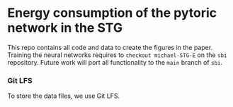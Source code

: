 # Energy consumption of the pytoric network in the STG

This repo contains all code and data to create the figures in the paper. Training the neural networks requires to `checkout michael-STG-E` on the `sbi` repository. Future work will port all functionality to the `main` branch of `sbi`.

### Git LFS

To store the data files, we use Git LFS.
